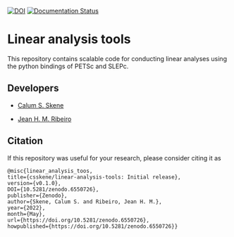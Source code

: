 [![DOI](https://zenodo.org/badge/283002161.svg)](https://zenodo.org/badge/latestdoi/283002161) [![Documentation Status](https://readthedocs.org/projects/linear-analysis-tools/badge/?version=latest)](https://linear-analysis-tools.readthedocs.io/en/latest/?badge=latest)
      

# Linear analysis tools

This repository contains scalable code for conducting linear analyses using the python bindings of PETSc and SLEPc.

## Developers

* [Calum S. Skene](https://github.com/csskene)

* [Jean H. M. Ribeiro](https://github.com/jeanmarqueseng)

## Citation

If this repository was useful for your research, please consider citing it as

```
@misc{linear_analysis_toos, 
title={csskene/linear-analysis-tools: Initial release}, 
version={v0.1.0},
DOI={10.5281/zenodo.6550726}, 
publisher={Zenodo}, 
author={Skene, Calum S. and Ribeiro, Jean H. M.},
year={2022},
month={May},
url={https://doi.org/10.5281/zenodo.6550726},
howpublished={https://doi.org/10.5281/zenodo.6550726}}
```
